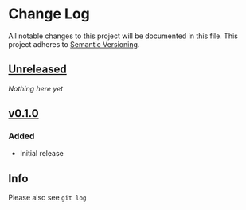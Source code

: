 # Change Log
All notable changes to this project will be documented in this file.
This project adheres to [Semantic Versioning](http://semver.org/).

## [Unreleased]

*Nothing here yet*

## [v0.1.0]
### Added
- Initial release


## Info

Please also see `git log`

[Unreleased]: https://github.com/gabrielfalcao/sure/compare/v0.1.0...HEAD
[v0.1.0]: https://github.com/timofurrer/click-man/compare/30626839cc048856f799eb0bcd9e731fff4221dc...v0.1.0
